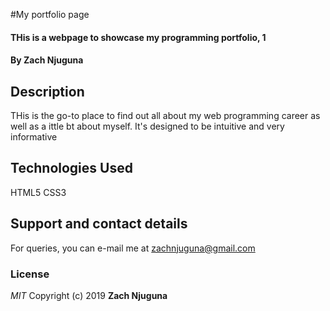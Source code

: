 #My portfolio page
#### THis is a webpage to showcase my programming portfolio, 1
#### By **Zach Njuguna**
## Description
THis is the go-to place to find out all about my web programming career as well as a ittle bt about myself. It's designed to be intuitive and very informative
## Technologies Used
HTML5
CSS3
## Support and contact details
For queries, you can e-mail me at zachnjuguna@gmail.com
### License
*MIT*
Copyright (c) 2019 **Zach Njuguna**
  